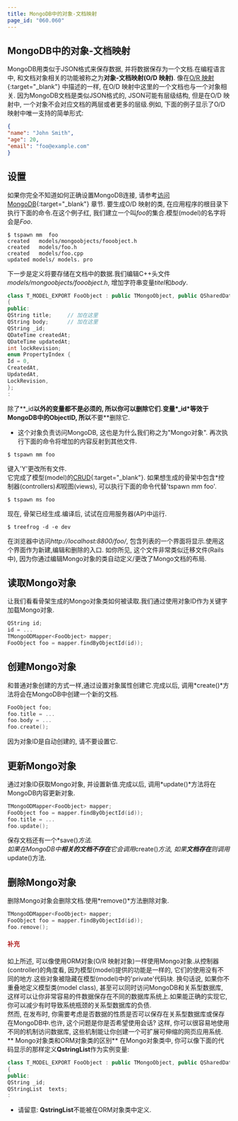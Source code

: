 ```yaml
---
title: MongoDB中的对象-文档映射
page_id: "060.060"
---
```

## MongoDB中的对象-文档映射
MongoDB用类似于JSON格式来保存数据, 并将数据保存为一个文档.在编程语言中, 和文档对象相关的功能被称之为**对象-文档映射(O/D 映射)**.
 像在[O/R 映射](/user-guide/ch/model/or-mapping.html){:target="_blank"} 中描述的一样, 在O/D 映射中这里的一个文档也与一个对象相关.
因为MongoDB文档是类似JSON格式的, JSON可能有层级结构, 但是在O/D 映射中, 一个对象不会对应文档的两层或者更多的层级.例如, 下面的例子显示了O/D 映射中唯一支持的简单形式:
```json
{
"name": "John Smith",
"age": 20,
"email": "foo@example.com"
}
```
## 设置
如果你完全不知道如何正确设置MongoDB连接, 请参考[访问MongoDB](/user-guide/ch/model/access-mongodb.html){:target="_blank"} 章节.
要生成O/D 映射的类, 在应用程序的根目录下执行下面的命令.在这个例子红, 我们建立一个叫*foo*的集合.模型(model)的名字将会是*Foo*.
```
$ tspawn mm  foo
created   models/mongoobjects/fooobject.h
created   models/foo.h
created   models/foo.cpp
updated models/ models. pro
```
下一步是定义将要存储在文档中的数据.我们编辑C++头文件*models/mongoobjects/fooobject.h*, 增加字符串变量*titel*和*body*.
```c++
class T_MODEL_EXPORT FooObject : public TMongoObject, public QSharedData
{
public:
QString title;     // 加在这里
QString body;      // 加在这里
QString _id;
QDateTime createdAt;
QDateTime updatedAt;
int lockRevision;
enum PropertyIndex {
Id = 0,
CreatedAt,
UpdatedAt,
LockRevision,
};
:
```
除了**_id**以外的变量都不是必须的, 所以你可以删除它们.变量*_id*等效于MongoDB中的ObjectID, 所以**不要**删除它.
- 这个对象负责访问MongoDB, 这也是为什么我们称之为"Mongo对象".
再次执行下面的命令将增加的内容反射到其他文件.
```
$ tspawn mm foo
```
键入'Y'更改所有文件.<br>
它完成了模型(model)的[CRUD](https://en.wikipedia.org/wiki/Create,_read,_update_and_delete){:target="_blank"}.
如果想生成的骨架中包含*控制器(controllers)*和*视图(views), 可以执行下面的命令代替'tspawn mm foo'.
```
$ tspawn ms foo
```
现在, 骨架已经生成.编译后, 试试在应用服务器(AP)中运行.
```
$ treefrog -d -e dev
```
在浏览器中访问*http://localhost:8800/foo/*, 包含列表的一个界面将显示.使用这个界面作为新建,编辑和删除的入口.
如你所见, 这个文件非常类似迁移文件(Rails中), 因为你通过编辑Mongo对象的类自动定义/更改了Mongo文档的布局.
## 读取Mongo对象
让我们看看骨架生成的Mongo对象类如何被读取.我们通过使用对象ID作为关键字加载Mongo对象.
```c++
QString id;
id = ...
TMongoODMapper<FooObject> mapper;
FooObject foo = mapper.findByObjectId(id));
```
## 创建Mongo对象
和普通对象创建的方式一样,通过设置对象属性创建它.完成以后, 调用*create()*方法将会在MongoDB中创建一个新的文档.
```c++
FooObject foo;
foo.title = ...
foo.body = ...
foo.create();
```
因为对象ID是自动创建的, 请不要设置它.
## 更新Mongo对象
通过对象ID获取Mongo对象, 并设置新值.完成以后, 调用*update()*方法将在MongoDB内容更新对象.
```c++
TMongoODMapper<FooObject> mapper;
FooObject foo = mapper.findByObjectId(id));
foo.title = ...
foo.update();
```
保存文档还有一个*save()*方法.<br>
如果在MongoDB中**相关的文档不存在**它会调用*create()*方法, 如果**文档存在**则调用*update()方法.
## 删除Mongo对象
删除Mongo对象会删除文档.使用*remove()*方法删除对象.
```c++
TMongoODMapper<FooObject> mapper;
FooObject foo = mapper.findByObjectId(id));
foo.remove();
```
#### <span style="color: #b22222">补充</span>
如上所述, 可以像使用ORM对象(O/R 映射对象)一样使用Mongo对象.从控制器(controller)的角度看, 因为模型(model)提供的功能是一样的, 它们的使用没有不同的地方.这些对象被隐藏在模型(model)中的'private'代码块.
换句话说, 如果你不重叠地定义模型类(model class), 甚至可以同时访问MongoDB和关系型数据库, 这样可以让你非常容易的件数据保存在不同的数据库系统上.如果能正确的实现它, 你可以减少有时导致系统瓶颈的关系型数据库的负债. <br>
然而, 在发布时, 你需要考虑是否数据的性质是否可以保存在关系型数据库或保存在MongoDB中.也许, 这个问题是你是否希望使用会话?
这样, 你可以很容易地使用不同的机制访问数据库, 这些机制能让你创建一个可扩展可伸缩的网页应用系统.
** Mongo对象类和ORM对象类的区别**
在Mongo对象类中, 你可以像下面的代码显示的那样定义**QstringList**作为实例变量:
```c++
class T_MODEL_EXPORT FooObject : public TMongoObject, public QSharedData
{
public:
QString _id;
QStringList  texts;
: 
```
* 请留意: **QstringList**不能被在ORM对象类中定义.